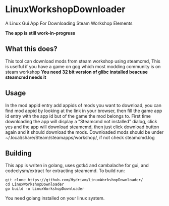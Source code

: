 # LinuxWorkshopDownloader
A Linux Gui App For Downloading Steam Workshop Elements

**The app is still work-in-progress**
## What this does?
This tool can download mods from steam workshop using steamcmd,
This is uselful if you have a game on gog which most modding community is on steam workshop
**You need 32 bit version of glibc installed beacuse steamcmd needs it**
## Usage
In the mod appid entry add appids of mods you want to download, you can find mod appid by looking at the link in your browser, then fill the game app id entry with the app id but of the game the mod belongs to.
First time downloading the app will display a "Steamcmd not installed" dialog, click yes and the app will download steamcmd, then just click download button again and it should download the mods.
Downloaded mods should be under ~/.local/share/Steam/steamapps/workshop/, if not check steamcmd.log
## Building
This app is writen in golang, uses gotk4 and cambalache for gui, and codeclysm/extract for extracting steamcmd.
To build run:
```
git clone https://github.com/Hydriam/LinuxWorkshopDownloader/
cd LinuxWorkshopDownloader
go build -o LinuxWorkshopDownloader
```
You need golang installed on your linux system.
